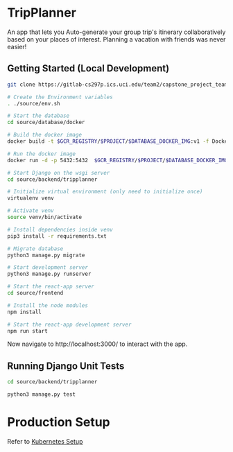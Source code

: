 # TripPlanner
An app that lets you Auto-generate your group trip's itinerary collaboratively based on your places of interest. Planning a vacation with friends was never easier!

## Getting Started (Local Development)

```bash
git clone https://gitlab-cs297p.ics.uci.edu/team2/capstone_project_team2.git

# Create the Environment variables
. ./source/env.sh

# Start the database
cd source/database/docker

# Build the docker image
docker build -t $GCR_REGISTRY/$PROJECT/$DATABASE_DOCKER_IMG:v1 -f Dockerfile .

# Run the docker image
docker run -d -p 5432:5432  $GCR_REGISTRY/$PROJECT/$DATABASE_DOCKER_IMG:v1 --name database

# Start Django on the wsgi server
cd source/backend/tripplanner

# Initialize virtual environment (only need to initialize once)
virtualenv venv

# Activate venv
source venv/bin/activate

# Install dependencies inside venv
pip3 install -r requirements.txt

# Migrate database
python3 manage.py migrate

# Start development server
python3 manage.py runserver

# Start the react-app server
cd source/frontend

# Install the node modules
npm install

# Start the react-app development server
npm run start

```

Now navigate to http://localhost:3000/ to interact with the app.

## Running Django Unit Tests
```bash
cd source/backend/tripplanner

python3 manage.py test

```

# Production Setup 
Refer to [Kubernetes Setup](k8s-setup.md)